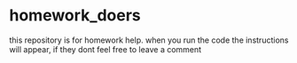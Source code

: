 # homework_doers

this repository is for homework help.
when you run the code the instructions will appear, if they dont feel free to leave a comment
